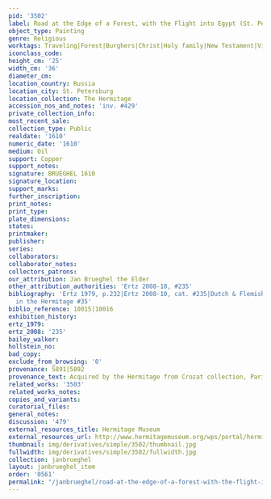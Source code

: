 ```yaml
---
pid: '3502'
label: Road at the Edge of a Forest, with the Flight into Egypt (St. Petersburg)
object_type: Painting
genre: Religious
worktags: Traveling|Forest|Burghers|Christ|Holy family|New Testament|Virgin Mary|Road
iconclass_code:
height_cm: '25'
width_cm: '36'
diameter_cm:
location_country: Russia
location_city: St. Petersburg
location_collection: The Hermitage
accession_nos_and_notes: 'inv. #429'
private_collection_info:
most_recent_sale:
collection_type: Public
realdate: '1610'
numeric_date: '1610'
medium: Oil
support: Copper
support_notes:
signature: BRUEGHEL 1610
signature_location:
support_marks:
further_inscription:
print_notes:
print_type:
plate_dimensions:
states:
printmaker:
publisher:
series:
collaborators:
collaborator_notes:
collectors_patrons:
our_attribution: Jan Brueghel the Elder
other_attribution_authorities: 'Ertz 2008-10, #235'
bibliography: 'Ertz 1979, p.232|Ertz 2008-10, cat. #235|Dutch & Flemish Paintings
  in the Hermitage #35'
biblio_reference: 10015|10016
exhibition_history:
ertz_1979:
ertz_2008: '235'
bailey_walker:
hollstein_no:
bad_copy:
exclude_from_browsing: '0'
provenance: 5891|5892
provenance_text: Acquired by the Hermitage from Crozat collection, Paris, 1772
related_works: '3503'
related_works_notes:
copies_and_variants:
curatorial_files:
general_notes:
discussion: '479'
external_resources_title: Hermitage Museum
external_resources_url: http://www.hermitagemuseum.org/wps/portal/hermitage/digital-collection/01.+Paintings/48125/
thumbnail: img/derivatives/simple/3502/thumbnail.jpg
fullwidth: img/derivatives/simple/3502/fullwidth.jpg
collection: janbrueghel
layout: janbrueghel_item
order: '0561'
permalink: "/janbrueghel/road-at-the-edge-of-a-forest-with-the-flight-into-egypt-st-petersburg"
---
```


